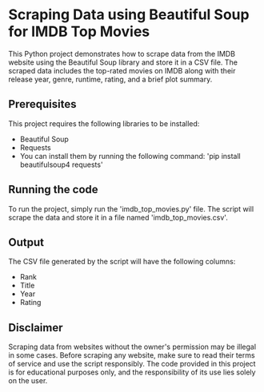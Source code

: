 # Scraping Data using Beautiful Soup for IMDB Top Movies

This Python project demonstrates how to scrape data from the IMDB website using the Beautiful Soup library and store it in a CSV file. The scraped data includes the top-rated movies on IMDB along with their release year, genre, runtime, rating, and a brief plot summary.

## Prerequisites
This project requires the following libraries to be installed:
- Beautiful Soup
- Requests
- You can install them by running the following command: 'pip install beautifulsoup4 requests'

## Running the code
To run the project, simply run the 'imdb_top_movies.py' file. The script will scrape the data and store it in a file named 'imdb_top_movies.csv'.

## Output
The CSV file generated by the script will have the following columns:
- Rank
- Title
- Year
- Rating

## Disclaimer

Scraping data from websites without the owner's permission may be illegal in some cases. Before scraping any website, make sure to read their terms of service and use the script responsibly. The code provided in this project is for educational purposes only, and the responsibility of its use lies solely on the user.
